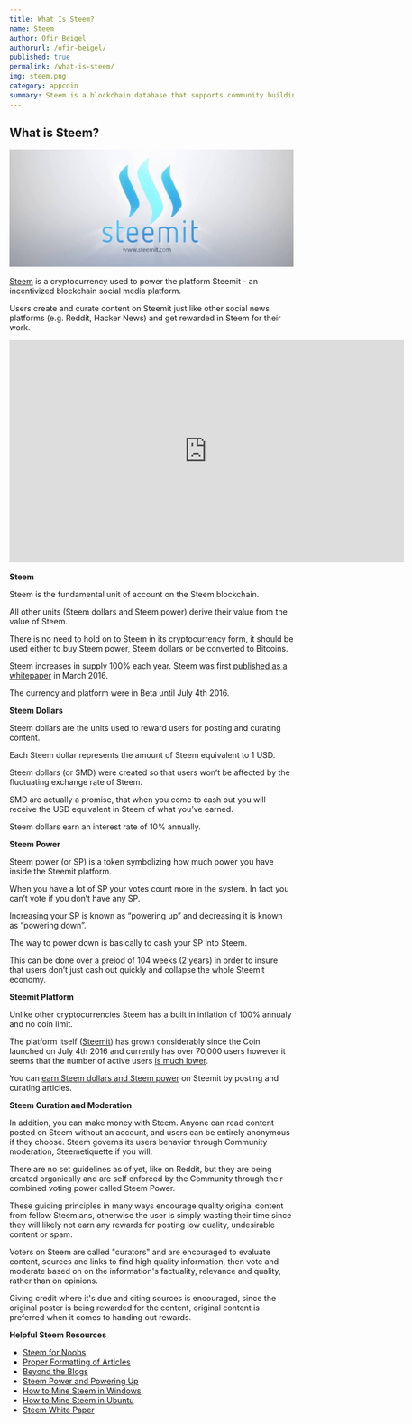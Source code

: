 ```yaml
---
title: What Is Steem?
name: Steem
author: Ofir Beigel
authorurl: /ofir-beigel/
published: true
permalink: /what-is-steem/
img: steem.png
category: appcoin
summary: Steem is a blockchain database that supports community building and social interaction with cryptocurrency rewards.
---
```


## What is Steem?

<img src="/images/steem_logo.jpg" alt="Steem Logo">

<p><a href="http://steem.io/">Steem</a> is a cryptocurrency used to power the platform Steemit - an incentivized blockchain social media platform. 
<p>Users create and curate content on Steemit just like other social news platforms (e.g. Reddit, Hacker News) and get rewarded in Steem for their work.

<center><iframe width="700" height="394" src="https://www.youtube.com/embed/xZmpCAqD7hs" frameborder="0" allowfullscreen></iframe></center>

**Steem**
<p>Steem is the fundamental unit of account on the Steem blockchain.  
<p>All other units (Steem dollars and Steem power) derive their value from the value of Steem. 
<p>There is no need to hold on to Steem in its cryptocurrency form, it should be used either to buy Steem power, Steem dollars or be converted to Bitcoins.
<p>Steem increases in supply 100% each year. Steem was first <a href="https://steem.io/SteemWhitePaper.pdf">published as a whitepaper</a> in March 2016. 
<p>The currency and platform were in Beta until July 4th 2016.

**Steem Dollars**

<p>Steem dollars are the units used to reward users for posting and curating content. 
<p>Each Steem dollar represents the amount of Steem equivalent to 1 USD. 
<p>Steem dollars (or SMD) were created so that users won’t be affected by the fluctuating exchange rate of Steem. 
<p>SMD are actually a promise, that when you come to cash out you will receive the USD equivalent in Steem of what you’ve earned. 
<p>Steem dollars earn an interest rate of 10% annually.

**Steem Power**

<p>Steem power (or SP) is a token symbolizing how much power you have inside the Steemit platform. 
<p>When you have a lot of SP your votes count more in the system. In fact you can’t vote if you don’t have any SP. 
<p>Increasing your SP is known as “powering up” and decreasing it is known as “powering down”. 
<p>The way to power down is basically to cash your SP into Steem. 
<p>This can be done over a preiod of 104 weeks (2 years) in order to insure that users don’t just cash out quickly and collapse the whole Steemit economy. 

**Steemit Platform**

<p>Unlike other cryptocurrencies Steem has a built in inflation of 100% annualy and no coin limit. 
<p>The platform itself (<a href="https://steemit.com">Steemit</a>) has grown considerably since the Coin launched on July 4th 2016 and currently has over 70,000 users however it seems that the number of active users <a href="https://steemit.com/steem-stats/@mata/steem-stats-total-vs-active-accounts">is much lower</a>.
<p>You can <a href="https://99bitcoins.com/making-money-with-steemit-steem-dollars-and-steem-power-explained/">earn Steem dollars and Steem power</a> on Steemit by posting and curating articles.

**Steem Curation and Moderation**

<p>In addition, you can make money with Steem. Anyone can read content posted on Steem without an account, and users can be entirely anonymous if they choose. Steem governs its users behavior through Community moderation, Steemetiquette if you will.
<p>There are no set guidelines as of yet, like on Reddit, but they are being created organically and are self enforced by the Community through their combined voting power called Steem Power.
<p>These guiding principles in many ways encourage quality original content from fellow Steemians, otherwise the user is simply wasting their time since they will likely not earn any rewards for posting low quality, undesirable content or spam.
<p>Voters on Steem are called "curators" and are encouraged to evaluate content, sources and links to find high quality information, then vote and moderate based on on the information's factuality, relevance and quality, rather than on opinions.
<p>Giving credit where it's due and citing sources is encouraged, since the original poster is being rewarded for the content, original content is preferred when it comes to handing out rewards.

**Helpful Steem Resources**
<ul>
<li><a href="https://steemit.com/steemhelp/@aem/steem-for-noobs">Steem for Noobs</a></li>
<li><a href="https://steemit.com/steemit/@cryptogee/format-your-steemit-articles-and-gain-steem-power">Proper Formatting of Articles</a></li>
<li><a href="https://steemit.com/steem/@donkeypong/beyond-the-blogs-steemit-provides-a-huge-opportunity-to-publish-original-content">Beyond the Blogs</a></li>
<li><a href="https://steemit.com/steem/@donkeypong/would-albert-power-up-you-need-a-long-term-plan-also">Steem Power and Powering Up</a></li>
<li><a href="https://steemit.com/steem/@tuck-fheman/how-to-mine-steem-in-windows">How to Mine Steem in Windows</a></li>
<li><a href="https://steemit.com/steemhelp/@joseph/mining-steem-for-dummies">How to Mine Steem in Ubuntu</a></li>
<li><a href="https://steem.io/SteemWhitePaper.pdf" rel="noopener">Steem White Paper</a></li>
</ul>